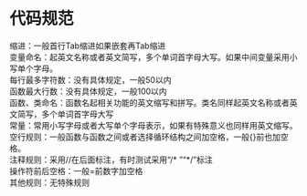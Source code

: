 # 代码规范

缩进：一般首行Tab缩进如果嵌套再Tab缩进<br/>
变量命名：起英文名称或者英文简写，多个单词首字母大写。如果中间变量采用小写单个字母。<br/>
每行最多字符数：没有具体规定，一般50以内<br/>
函数最大行数：没有具体规定，一般100以内<br/>
函数、类命名：函数名起相关功能的英文缩写和拼写。类名同样起英文名称或者英文简写，多个单词首字母大写<br/>
常量：常用小写字母或者大写单个字母表示，如果有特殊意义也同样用英文缩写。<br/>
空行规则：一般函数与函数之间或者选择循环结构之间加空格，一般{}前也加空格。<br/>
注释规则：采用//在后面标注，有时测试采用“/* ”“*/”标注<br/>
操作符前后空格：一般=前数字加空格<br/>
其他规则：无特殊规则<br/>
